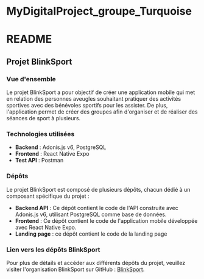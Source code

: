 # MyDigitalProject_groupe_Turquoise
# README

## Projet BlinkSport

### Vue d'ensemble
Le projet BlinkSport a pour objectif de créer une application mobile qui met en relation des personnes aveugles souhaitant pratiquer des activités sportives avec des bénévoles sportifs pour les assister. De plus, l'application permet de créer des groupes afin d'organiser et de réaliser des séances de sport à plusieurs.

### Technologies utilisées
- **Backend** : Adonis.js v6, PostgreSQL
- **Frontend** : React Native Expo
- **Test API** : Postman

### Dépôts
Le projet BlinkSport est composé de plusieurs dépôts, chacun dédié à un composant spécifique du projet :

- **Backend API** : Ce dépôt contient le code de l'API construite avec Adonis.js v6, utilisant PostgreSQL comme base de données.
- **Frontend** : Ce dépôt contient le code de l'application mobile développée avec React Native Expo.
- **Landing page** : ce dépôt contient le code de la landing page

### Lien vers les dépôts BlinkSport
Pour plus de détails et accéder aux différents dépôts du projet, veuillez visiter l'organisation BlinkSport sur GitHub : [BlinkSport](https://github.com/BlinkSport).
